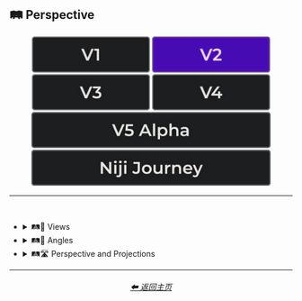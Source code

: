 <h2>🛤️ Perspective</h2>

<div align="center">

[<img src="/Images/Repo_Parts/Buttons/Version_Buttons/button_version_V1_inactive.webp?raw=true" alt="MidJourney V1" height="64" />](/Pages/MJ_V1/Style_Pages/Sphere/Perspective.md)
[<img src="/Images/Repo_Parts/Buttons/Version_Buttons/button_version_V2_active.webp?raw=true" alt="MidJourney V2" height="64" />](/Pages/MJ_V2/Style_Pages/Sphere/Perspective.md)
[<img src="/Images/Repo_Parts/Buttons/Version_Buttons/button_version_V3_inactive.webp?raw=true" alt="MidJourney V3" height="64" />](/Pages/MJ_V3/Style_Pages/Sphere/Perspective.md)
[<img src="/Images/Repo_Parts/Buttons/Version_Buttons/button_version_V4_inactive.webp?raw=true" alt="MidJourney V4" height="64" />](/Pages/MJ_V4/Style_Pages/Just_The_Style/Perspective.md)
<br>
[<img src="/Images/Repo_Parts/Buttons/Version_Buttons/button_version_V5_Alpha_inactive_half.webp?raw=true" alt="MidJourney V5" height="64" />](/Pages/MJ_V5/Style_Pages/Just_The_Style/Perspective.md)
[<img src="/Images/Repo_Parts/Buttons/Version_Buttons/button_version_niji_inactive_half.webp?raw=true" alt="Niji Journey" height="64" />](/Pages/Niji_Journey/Style_Pages/Perspective.md)

</div>

<hr>
<br>


- <details><summary>🛤️🔭 Views</summary><p><div align="center">

	| Top-View | Side-View | Satellite-View |
	| :-: | :-: | :-: |
	| <img src="/Images/MJ_V2/MidJourney_Styles_(sphere)/sphere_top-view.webp?raw=true" width="256" /> | <img src="/Images/MJ_V2/MidJourney_Styles_(sphere)/sphere_side-view.webp?raw=true" width="256" /> | <img src="/Images/MJ_V2/MidJourney_Styles_(sphere)/sphere_satellite-view.webp?raw=true" width="256" /> |

	<br>
	
	| Aerial View | View From an Airplane |
	| :-: | :-: |
	| <img src="/Images/MJ_V2/MidJourney_Styles_(sphere)/sphere_aerialview.webp?raw=true" width="256" /> | <img src="/Images/MJ_V2/MidJourney_Styles_(sphere)/Wave_12/sphere_View_From_an_Airplane.webp?raw=true" width="256" /> |

	<br>

	| Closeup | Closeup-View | Extreme Closeup |
	| :-: | :-: | :-: |
	| <img src="/Images/MJ_V2/MidJourney_Styles_(sphere)/sphere_closeup.webp?raw=true" width="256" /> | <img src="/Images/MJ_V2/MidJourney_Styles_(sphere)/sphere_closeup-view.webp?raw=true" width="256" /> | <img src="/Images/MJ_V2/MidJourney_Styles_(sphere)/Wave_11/sphere_Extreme_Closeup.webp?raw=true" width="256" /> |
	
	<br>

	| Wide Shot | Epic Wide Shot |
	| :-: | :-: |
	| <img src="/Images/MJ_V2/MidJourney_Styles_(sphere)/sphere_Wide_Shot.webp?raw=true" width="256" /> | <img src="/Images/MJ_V2/MidJourney_Styles_(sphere)/sphere_Epic_Wide_Shot.webp?raw=true" width="256" /> |*
	
	<br>

	| Centered-Shot | Selfie |
	| :-: | :-: |
	| <img src="/Images/MJ_V2/MidJourney_Styles_(sphere)/Wave_10/sphere_Selfie.webp?raw=true" width="256" /> | <img src="/Images/MJ_V2/MidJourney_Styles_(sphere)/Wave_10/sphere_Centered-Shot.webp?raw=true" width="256" /> |
	
	<br>

	| First-Person | First-Person View | Field of View |
	| :-: | :-: | :-: |
	| <img src="/Images/MJ_V2/MidJourney_Styles_(sphere)/sphere_first-person.webp?raw=true" width="256" /> | <img src="/Images/MJ_V2/MidJourney_Styles_(sphere)/sphere_first-personview.webp?raw=true" width="256" /> | <img src="/Images/MJ_V2/MidJourney_Styles_(sphere)/sphere_Field_of_View.webp?raw=true" width="256" /> |

	<br>
	
	| Third-Person | Third-Person View | Product-View |
	| :-: | :-: | :-: |
	| <img src="/Images/MJ_V2/MidJourney_Styles_(sphere)/sphere_third-person.webp?raw=true" width="256" /> | <img src="/Images/MJ_V2/MidJourney_Styles_(sphere)/sphere_third-personview.webp?raw=true" width="256" /> | <img src="/Images/MJ_V2/MidJourney_Styles_(sphere)/sphere_product-view.webp?raw=true" width="256" /> |

  </div></p></details>


- <details><summary>🛤️📐 Angles</summary><p><div align="center">

	| Low Angle | High Angle |
	| :-: | :-: |
	| <img src="/Images/MJ_V2/MidJourney_Styles_(sphere)/Wave_11/sphere_Low_Angle.webp?raw=true" width="256" /> | <img src="/Images/MJ_V2/MidJourney_Styles_(sphere)/Wave_11/sphere_High_Angle.webp?raw=true" width="256" /> |

  </div></p></details>


- <details><summary>🛤️🛣️ Perspective and Projections</summary><p><div align="center">

	| Perspective | Panini Projection |
	| :-: | :-: |
	| <img src="/Images/MJ_V2/MidJourney_Styles_(sphere)/sphere_perspective.webp?raw=true" width="256" /> | <img src="/Images/MJ_V2/MidJourney_Styles_(sphere)/sphere_PaniniProjection.webp?raw=true" width="256" /> | 

	<br>
	
	| Orthographic | Isometric | Axonometric |
	| :-: | :-: | :-: |
	| <img src="/Images/MJ_V2/MidJourney_Styles_(sphere)/sphere_Orthographic.webp?raw=true" width="256" /> | <img src="/Images/MJ_V2/MidJourney_Styles_(sphere)/sphere_isometric.webp?raw=true" width="256" /> | <img src="/Images/MJ_V2/MidJourney_Styles_(sphere)/Wave_10/sphere_Axonometric.webp?raw=true" width="256" /> |
	
	<br>
	
	| Miniature Faking | Brenizer Method |
	| :-: | :-: |
	| <img src="/Images/MJ_V2/MidJourney_Styles_(sphere)/sphere_Miniature_Faking.webp?raw=true" width="256" /> | <img src="/Images/MJ_V2/MidJourney_Styles_(sphere)/sphere_Brenizer_Method.webp?raw=true" width="256" /> |

	<br>

	| Accelerated Perspective | Linear Perspective | Curvilinear Perspective |
	| :-: | :-: | :-: |
	| <img src="/Images/MJ_V2/MidJourney_Styles_(sphere)/sphere_Accelerated_Perspective.webp?raw=true" width="256" /> | <img src="/Images/MJ_V2/MidJourney_Styles_(sphere)/sphere_Linear_Perspective.webp?raw=true" width="256" /> | <img src="/Images/MJ_V2/MidJourney_Styles_(sphere)/sphere_Curvilinear_Perspective.webp?raw=true" width="256" /> |

	<br>
	
	| Forced Perspective | Aerial Perspective |
	| :-: | :-: |
	| <img src="/Images/MJ_V2/MidJourney_Styles_(sphere)/Wave_14/sphere_Forced_Perspective.webp?raw=true" width="256" /> | <img src="/Images/MJ_V2/MidJourney_Styles_(sphere)/Wave_14/sphere_Aerial_Perspective.webp?raw=true" width="256" /> |
		
	<br>
	
	| One-Point Perspective | Two-Point Perspective | Three-Point Perspective |
	| :-: | :-: | :-: |
	| <img src="/Images/MJ_V2/MidJourney_Styles_(sphere)/sphere_One-Point_Perspective.webp?raw=true" width="256" /> | <img src="/Images/MJ_V2/MidJourney_Styles_(sphere)/sphere_Two-Point_Perspective.webp?raw=true" width="256" /> | <img src="/Images/MJ_V2/MidJourney_Styles_(sphere)/sphere_Three-Point_Perspective.webp?raw=true" width="256" /> |
	
	<br>

	| Cylindrical Perspective |
	| :-: |
	| <img src="/Images/MJ_V2/MidJourney_Styles_(sphere)/sphere_Cylindrical_Perspective.webp?raw=true" width="256" /> |

	<br>
	
	| Anamorphosis |
	| :-: |
	| <img src="/Images/MJ_V2/MidJourney_Styles_(sphere)/Wave_14/sphere_Anamorphosis.webp?raw=true" width="256" /> |

  </div></p></details>


<hr><!--------------->
<div align="center">
<h6><a href="/README.md">⬅ 返回主页</a></h6>
</div>
